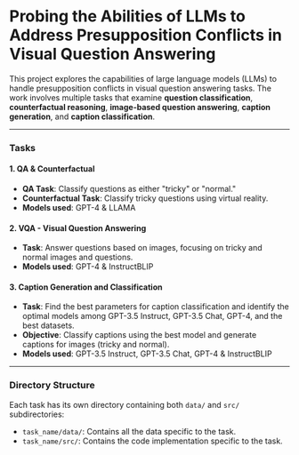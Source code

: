 # Probing the Abilities of LLMs to Address Presupposition Conflicts in Visual Question Answering

This project explores the capabilities of large language models (LLMs) to handle presupposition conflicts in visual question answering tasks. The work involves multiple tasks that examine **question classification**, **counterfactual reasoning**, **image-based question answering**, **caption generation**, and **caption classification**.

---

### Tasks

#### 1. **QA & Counterfactual**
- **QA Task**: Classify questions as either "tricky" or "normal."
- **Counterfactual Task**: Classify tricky questions using virtual reality.
- **Models used**: GPT-4 & LLAMA

#### 2. **VQA - Visual Question Answering**
- **Task**: Answer questions based on images, focusing on tricky and normal images and questions.
- **Models used**: GPT-4 & InstructBLIP

#### 3. **Caption Generation and Classification**
- **Task**: Find the best parameters for caption classification and identify the optimal models among GPT-3.5 Instruct, GPT-3.5 Chat, GPT-4, and the best datasets.
- **Objective**: Classify captions using the best model and generate captions for images (tricky and normal).
- **Models used**: GPT-3.5 Instruct, GPT-3.5 Chat, GPT-4 & InstructBLIP

---

### Directory Structure

Each task has its own directory containing both `data/` and `src/` subdirectories:

- `task_name/data/`: Contains all the data specific to the task.
- `task_name/src/`: Contains the code implementation specific to the task.
